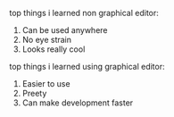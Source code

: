 top things i learned non graphical editor:
1. Can be used anywhere
2. No eye strain
3. Looks really cool

top things i learned using graphical editor:
1. Easier to use
2. Preety
3. Can make development faster
